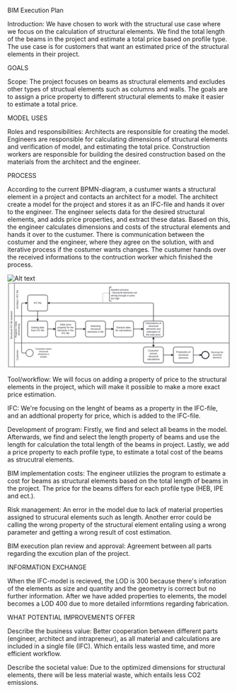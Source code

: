 BIM Execution Plan

Introduction:
We have chosen to work with the structural use case where we focus on the calculation of structural elements. We find the total length of the beams in the project and estimate a total price based on profile type. The use case is for customers that want an estimated price of the structural elements in their project.

GOALS

Scope:
The project focuses on beams as structural elements and excludes other types of structual elements such as columns and walls. The goals are to assign a price property to different structural elements to make it easier to estimate a total price.

MODEL USES

Roles and responsibilities:
Architects are responsible for creating the model.
Engineers are responsible for calculating dimensions of structural elements and verification of model, and estimating the total price.
Construction workers are responsible for building the desired construction based on the materials from the architect and the engineer.

PROCESS

According to the current BPMN-diagram, a custumer wants a structural element in a project and contacts an architect for a model. The architect create a model for the project and stores it as an IFC-file and hands it over to the engineer. The engineer selects data for the desired structural elements, and adds price properties, and extract these datas. Based on this, the engineer calculates dimensions and costs of the structural elements and hands it over to the custumer. There is communication between the costumer and the engineer, where they agree on the solution, with and iterative process if the costumer wants changes. The custumer hands over the received informations to the contruction worker which finished the process.  

![Alt text](BPMN_current)
<img src="BPMN_current.svg ">

Tool/workflow:
We will focus on adding a property of price to the structural elements in the project, which will make it possible to make a more exact price estimation.

IFC:
We're focusing on the lenght of beams as a property in the IFC-file, and an addtional property for price, which is added to the IFC-file. 

Development of program:
Firstly, we find and select all beams in the model. Afterwards, we find and select the length property of beams and use the length for calculation the total length of the beams in project. Lastly, we add a price property to each profile type, to estimate a total cost of the beams as strucutral elements. 

BIM implementation costs:
The engineer utilizies the program to estimate a cost for beams as structural elements based on the total length of beams in the project. The price for the beams differs for each profile type (HEB, IPE and ect.).

Risk management:
An error in the model due to lack of material properties assigned to strucural elements such as length. Another error could be calling the wrong property of the structural element entaling using a wrong parameter and getting a wrong result of cost estimation.  

BIM execution plan review and approval:
Agreement between all parts regarding the excution plan of the project. 

INFORMATION EXCHANGE

When the IFC-model is recieved, the LOD is 300 because there's inforation of the elements as size and quantity and the geometry is correct but no further information. After we have added properties to elements, the model becomes a LOD 400 due to more detailed informtions regarding fabrication.    

WHAT POTENTIAL IMPROVEMENTS OFFER

Describe the business value:
Better cooperation between different parts (engineer, architect and intrapreneur), as all material and calculations are included in a single file (IFC). Which entails less wasted time, and more efficient workflow. 

Describe the societal value:
Due to the optimized dimensions for structural elements, there will be less material waste, which entails less CO2 emissions.





